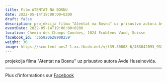 ```yaml
---
title: Film ATENTAT NA BOSNU
date: 2022-05-14T19:00:00+0200
draft: false
description: projekcija filma "Atentat na Bosnu" uz prisustvo autora Avde Huseinovića.
eventDate: 2022-05-14T19:00:00+0200
location: Chemin des Champs-Courbes, 1024 Ecublens Vaud, Suisse
facebook_id: '365920628908259'
weight: 30
image: https://scontent-ams2-1.xx.fbcdn.net/v/t39.30808-6/483842093_9330013443761058_8599832410174975788_n.jpg?_nc_cat=104&ccb=1-7&_nc_sid=9e60e4&_nc_ohc=mALFlm8Jtt4Q7kNvwEdYHxw&_nc_oc=AdmRKtAK04mbVpp_HPVFNWUUWBpofcAugazGze_hLQtZ9dy6YdejBhIFa_D8Di6JogQ&_nc_zt=23&_nc_ht=scontent-ams2-1.xx&edm=ABTKTjYEAAAA&_nc_gid=ZLYCwaAzsmQ2R8KTDnJS7g&oh=00_AfTYke7XQTf86dpKujAd_lZbdjr9rQLZiT_lSjc0Z4yfiQ&oe=688A0BD3
---
```


projekcija filma "Atentat na Bosnu" uz prisustvo autora Avde Huseinovića.

---

Plus d'informations sur [Facebook](https://facebook.com/events/365920628908259)